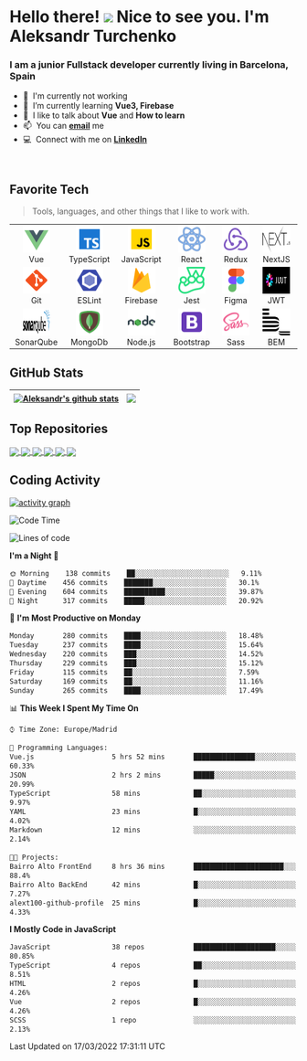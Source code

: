 <h1 align="left" id="alext100-title"> Hello there! 
<img src="https://media.giphy.com/media/hvRJCLFzcasrR4ia7z/giphy.gif" width="25px"> 
Nice to see you. I'm Aleksandr Turchenko</h1>
<h3 align="left">I am a junior Fullstack developer currently living in Barcelona, Spain</h3>

- :office: &nbsp;I'm currently not working
- :seedling: &nbsp;I’m currently learning **Vue3, Firebase**
- :speech_balloon: &nbsp;I like to talk about **Vue** and **How to learn**
- :mailbox: &nbsp;You can **[email]** me
- :computer: &nbsp;Connect with me on **[LinkedIn]**

<br>

<h2 align="left" id="alext100-tech">Favorite Tech</h2>

> Tools, languages, and other things that I like to work with.

<table>
  <tr>
      <td align="center" width="96">
      <a href="#alext100-tech">
        <img src="./img/icons8-vue-js.svg" width="48" height="47" alt="Vue" />
      </a>
      <br>Vue
    </td>
    <td align="center" width="96">
      <a href="#alext100-tech">
        <img src="./img/icons8-typescript.svg" width="48" height="47" alt="TypeScript" />
      </a>
      <br>TypeScript
    </td>
    <td align="center" width="96">
      <a href="#alext100-tech">
        <img src="./img/icons8-javascript.svg" width="48" height="47" alt="JavaScript" />
      </a>
      <br>JavaScript
    </td>
    <td align="center" width="96">
      <a href="#alext100-tech" >
        <img src="./img/icons8-react.svg" width="48" height="47" alt="React" />
      </a>
      <br>React
    </td>
    <td align="center" width="96">
      <a href="#alext100-tech">
        <img src="./img/icons8-redux.svg" width="48" height="47" alt="Redux" />
      </a>
      <br>Redux
    </td>
    <td align="center" width="96">
      <a href="#alext100-tech">
        <img src="./img/next-js.svg" width="48" height="47" alt="Next" />
      </a>
      <br>NextJS
    </td>

  </tr>
    <td align="center" width="96">
      <a href="#alext100-tech">
        <img src="./img/icons8-git.svg" width="48" height="47" alt="Sass" />
      </a>
      <br>Git
    </td>
    <td align="center" width="96">
      <a href="#alext100-tech">
        <img src="./img/icons8-eslint.svg" width="48" height="47" alt="ESLint" />
      </a>
      <br>ESLint
    </td>
    <td align="center" width="96">
      <a href="#alext100-tech">
        <img src="./img/icons8-google-firebase-console.svg" width="48" height="47" alt="Firebase" />
      </a>
      <br>Firebase
    </td>
    <td align="center" width="96">
      <a href="#alext100-tech">
        <img src="./img/icons8-jest-can-collect-code-coverage-information-from-entire-projects-48.png" width="48" height="47" alt="Jest" />
      </a>
      <br>Jest
    </td>
    <td align="center" width="96">
      <a href="#alext100-tech">
        <img src="./img/icons8-figma.svg" width="48" height="47" alt="Figma" />
      </a>
      <br>Figma
    </td>
    <td align="center" width="96">
      <a href="#alext100-tech">
        <img src="./img/jwtio-json-web-token.svg" width="48" height="47" alt="jwtio-json-web-token" />
      </a>
      <br>JWT
    </td>
  <tr>

  </tr>
    <td align="center" width="96">
      <a href="#alext100-tech">
        <img src="./img/logo-sonarQube.svg" width="48" height="47" alt="SonarQube" />
      </a>
      <br>SonarQube
    </td>
    <td align="center" width="96">
      <a href="#alext100-tech">
        <img src="./img/icons8-mongodb.svg" width="48" height="47" alt="MongoDb" />
      </a>
      <br>MongoDb
    </td>
    <td align="center" width="96">
      <a href="#alext100-tech">
        <img src="./img/icons8-nodejs.svg" width="48" height="47" alt="Node.js" />
      </a>
      <br>Node.js
    </td>
    <td align="center" width="96">
      <a href="#alext100-tech">
        <img src="./img/icons8-bootstrap.svg" width="48" height="47" alt="Bootstrap" />
      </a>
      <br>Bootstrap
    </td>
    <td align="center" width="96">
      <a href="#alext100-tech">
        <img src="./img/icons8-sass.svg" width="48" height="47" alt="Sass" />
      </a>
      <br>Sass
    </td>
    <td align="center" width="96">
      <a href="#alext100-tech">
        <img src="./img/bem-sm.png" width="48" height="47" alt="BEM" />
      </a>
      <br>BEM
    </td>
  <tr>
  </tr>
</table>

## GitHub Stats

<!-- prettier-ignore-start -->
| <a href="https://github.com/anuraghazra/github-readme-stats"><img align="center" src="https://github-readme-stats.vercel.app/api?username=alext100&include_all_commits=true&count_private=true&show_icons=true&theme=vue&hide_border=true&hide=stars" alt="Aleksandr's github stats" /></a> | <a href="https://github.com/anuraghazra/github-readme-stats"><img align="center" src="https://github-readme-stats.vercel.app/api/top-langs/?username=alext100&layout=compact&theme=vue&hide_border=true" /></a> |
| ------------- | ------------- |
<!-- prettier-ignore-end -->

## Top Repositories

<a href="https://github.com/alext100/Bairro-Alto-Front-End">
  <img align="center" src="https://github-readme-stats.vercel.app/api/pin/?username=alext100&repo=Bairro-Alto-Front-End&theme=vue" />
</a>
<a href="https://github.com/alext100/Bairro-Alto-Back-End">
  <img align="center" src="https://github-readme-stats.vercel.app/api/pin/?username=alext100&repo=Bairro-Alto-Back-End&theme=vue" />
</a>
<a href="https://github.com/alext100/MWC-22-front">
  <img align="center" src="https://github-readme-stats.vercel.app/api/pin/?username=alext100&repo=MWC-22-front&theme=vue" />
</a>
<a href="https://github.com/alext100/Equipo-3-Front">
  <img align="center" src="https://github-readme-stats.vercel.app/api/pin/?username=alext100&repo=Equipo-3-Front&theme=vue" />
</a>
<a href="https://github.com/alext100/Centro-Picasso-FrontEnd">
  <img align="center" src="https://github-readme-stats.vercel.app/api/pin/?username=alext100&repo=Centro-Picasso-FrontEnd&theme=vue" />
</a>
<a href="https://github.com/alext100/Week08-challenge2-tuitah">
  <img align="center" src="https://github-readme-stats.vercel.app/api/pin/?username=alext100&repo=Week08-challenge2-tuitah&theme=vue" />
</a>

<br />

<h2 align="left">Coding Activity</h2>

[![activity graph](https://activity-graph.herokuapp.com/graph?username=alext100&custom_title=My%20last%2031%20day%20activity%20graph&theme=github-light&hide_border=true)](https://github.com/ashutosh00710/github-readme-activity-graph)

<!--START_SECTION:waka-->
![Code Time](http://img.shields.io/badge/Code%20Time-15%20hrs%2042%20mins-blue)

![Lines of code](https://img.shields.io/badge/From%20Hello%20World%20I%27ve%20Written-541%20Thousand%20lines%20of%20code-blue)

**I'm a Night 🦉** 

```text
🌞 Morning    138 commits    ██░░░░░░░░░░░░░░░░░░░░░░░   9.11% 
🌆 Daytime    456 commits    ███████░░░░░░░░░░░░░░░░░░   30.1% 
🌃 Evening    604 commits    ██████████░░░░░░░░░░░░░░░   39.87% 
🌙 Night      317 commits    █████░░░░░░░░░░░░░░░░░░░░   20.92%

```
📅 **I'm Most Productive on Monday** 

```text
Monday       280 commits    ████░░░░░░░░░░░░░░░░░░░░░   18.48% 
Tuesday      237 commits    ████░░░░░░░░░░░░░░░░░░░░░   15.64% 
Wednesday    220 commits    ███░░░░░░░░░░░░░░░░░░░░░░   14.52% 
Thursday     229 commits    ███░░░░░░░░░░░░░░░░░░░░░░   15.12% 
Friday       115 commits    ██░░░░░░░░░░░░░░░░░░░░░░░   7.59% 
Saturday     169 commits    ██░░░░░░░░░░░░░░░░░░░░░░░   11.16% 
Sunday       265 commits    ████░░░░░░░░░░░░░░░░░░░░░   17.49%

```


📊 **This Week I Spent My Time On** 

```text
⌚︎ Time Zone: Europe/Madrid

💬 Programming Languages: 
Vue.js                   5 hrs 52 mins       ███████████████░░░░░░░░░░   60.33% 
JSON                     2 hrs 2 mins        █████░░░░░░░░░░░░░░░░░░░░   20.99% 
TypeScript               58 mins             ██░░░░░░░░░░░░░░░░░░░░░░░   9.97% 
YAML                     23 mins             █░░░░░░░░░░░░░░░░░░░░░░░░   4.02% 
Markdown                 12 mins             ░░░░░░░░░░░░░░░░░░░░░░░░░   2.14%

🐱‍💻 Projects: 
Bairro Alto FrontEnd     8 hrs 36 mins       ██████████████████████░░░   88.4% 
Bairro Alto BackEnd      42 mins             █░░░░░░░░░░░░░░░░░░░░░░░░   7.27% 
alext100-github-profile  25 mins             █░░░░░░░░░░░░░░░░░░░░░░░░   4.33%

```

**I Mostly Code in JavaScript** 

```text
JavaScript               38 repos            ████████████████████░░░░░   80.85% 
TypeScript               4 repos             ██░░░░░░░░░░░░░░░░░░░░░░░   8.51% 
HTML                     2 repos             █░░░░░░░░░░░░░░░░░░░░░░░░   4.26% 
Vue                      2 repos             █░░░░░░░░░░░░░░░░░░░░░░░░   4.26% 
SCSS                     1 repo              ░░░░░░░░░░░░░░░░░░░░░░░░░   2.13%

```



 Last Updated on 17/03/2022 17:31:11 UTC
<!--END_SECTION:waka-->

<!-- links -->

[email]: mailto:alexandrt100@gmail.com "Aleksandr Turchenko email"
[linkedin]: https://www.linkedin.com/in/alexandr-turchenko/ "Aleksandr Turchenko LinkedIn"
